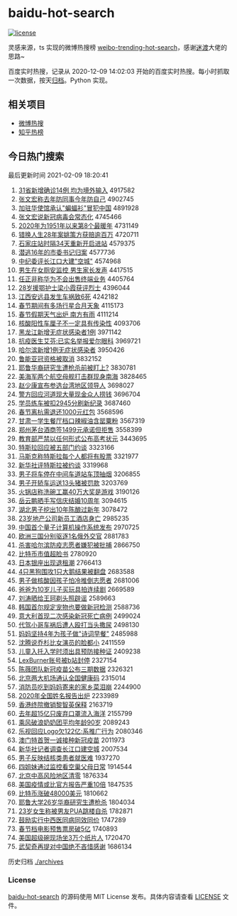 # baidu-hot-search

[![license](https://img.shields.io/github/license/Arrackisarookie/baidu-hot-search)](https://github.com/Arrackisarookie/baidu-hot-search/blob/master/LICENSE)

灵感来源，ts 实现的微博热搜榜 [weibo-trending-hot-search](https://github.com/justjavac/weibo-trending-hot-search)，感谢[迷渡](https://github.com/justjavac)大佬的思路~

百度实时热搜，记录从 2020-12-09 14:02:03 开始的百度实时热搜。每小时抓取一次数据，按天[归档](./archives)。Python 实现。

## 相关项目
+ [微博热搜](https://github.com/Arrackisarookie/weibo-hot-search)
+ [知乎热榜](https://github.com/Arrackisarookie/zhihu-top-search)

## 今日热门搜索

<!-- Rank Begin -->

最后更新时间 2021-02-09 18:20:41

1. [31省新增确诊14例 均为境外输入](http://www.baidu.com/baidu?cl=3&tn=SE_baiduhomet8_jmjb7mjw&rsv_dl=fyb_top&fr=top1000&wd=31%CA%A1%D0%C2%D4%F6%C8%B7%D5%EF14%C0%FD%20%BE%F9%CE%AA%BE%B3%CD%E2%CA%E4%C8%EB) 4917582
1. [张文宏称去年防同事今年防自己](http://www.baidu.com/baidu?cl=3&tn=SE_baiduhomet8_jmjb7mjw&rsv_dl=fyb_top&fr=top1000&wd=%D5%C5%CE%C4%BA%EA%B3%C6%C8%A5%C4%EA%B7%C0%CD%AC%CA%C2%BD%F1%C4%EA%B7%C0%D7%D4%BC%BA) 4902745
1. [加驻华使馆承认"蝙蝠衫"冒犯中国](http://www.baidu.com/baidu?cl=3&tn=SE_baiduhomet8_jmjb7mjw&rsv_dl=fyb_top&fr=top1000&wd=%BC%D3%D7%A4%BB%AA%CA%B9%B9%DD%B3%D0%C8%CF%22%F2%F9%F2%F0%C9%C0%22%C3%B0%B7%B8%D6%D0%B9%FA) 4891928
1. [张文宏说新冠病毒会常态化](http://www.baidu.com/baidu?cl=3&tn=SE_baiduhomet8_jmjb7mjw&rsv_dl=fyb_top&fr=top1000&wd=%D5%C5%CE%C4%BA%EA%CB%B5%D0%C2%B9%DA%B2%A1%B6%BE%BB%E1%B3%A3%CC%AC%BB%AF) 4745466
1. [2020年为1951年以来第8个最暖年](http://www.baidu.com/baidu?cl=3&tn=SE_baiduhomet8_jmjb7mjw&rsv_dl=fyb_top&fr=top1000&wd=2020%C4%EA%CE%AA1951%C4%EA%D2%D4%C0%B4%B5%DA8%B8%F6%D7%EE%C5%AF%C4%EA) 4731149
1. [错换人生28年案姚策方获赔逾百万](http://www.baidu.com/baidu?cl=3&tn=SE_baiduhomet8_jmjb7mjw&rsv_dl=fyb_top&fr=top1000&wd=%B4%ED%BB%BB%C8%CB%C9%FA28%C4%EA%B0%B8%D2%A6%B2%DF%B7%BD%BB%F1%C5%E2%D3%E2%B0%D9%CD%F2) 4720711
1. [石家庄站时隔34天重新开启进站](http://www.baidu.com/baidu?cl=3&tn=SE_baiduhomet8_jmjb7mjw&rsv_dl=fyb_top&fr=top1000&wd=%CA%AF%BC%D2%D7%AF%D5%BE%CA%B1%B8%F434%CC%EC%D6%D8%D0%C2%BF%AA%C6%F4%BD%F8%D5%BE) 4579375
1. [潜逃16年的市委书记归案](http://www.baidu.com/baidu?cl=3&tn=SE_baiduhomet8_jmjb7mjw&rsv_dl=fyb_top&fr=top1000&wd=%C7%B1%CC%D316%C4%EA%B5%C4%CA%D0%CE%AF%CA%E9%BC%C7%B9%E9%B0%B8) 4577736
1. [中纪委评长江口大建"空城"](http://www.baidu.com/baidu?cl=3&tn=SE_baiduhomet8_jmjb7mjw&rsv_dl=fyb_top&fr=top1000&wd=%D6%D0%BC%CD%CE%AF%C6%C0%B3%A4%BD%AD%BF%DA%B4%F3%BD%A8%22%BF%D5%B3%C7%22) 4574968
1. [男生在女厕安监控 男生家长发声](http://www.baidu.com/baidu?cl=3&tn=SE_baiduhomet8_jmjb7mjw&rsv_dl=fyb_top&fr=top1000&wd=%C4%D0%C9%FA%D4%DA%C5%AE%B2%DE%B0%B2%BC%E0%BF%D8%20%C4%D0%C9%FA%BC%D2%B3%A4%B7%A2%C9%F9) 4417515
1. [任正非称华为不会出售终端业务](http://www.baidu.com/baidu?cl=3&tn=SE_baiduhomet8_jmjb7mjw&rsv_dl=fyb_top&fr=top1000&wd=%C8%CE%D5%FD%B7%C7%B3%C6%BB%AA%CE%AA%B2%BB%BB%E1%B3%F6%CA%DB%D6%D5%B6%CB%D2%B5%CE%F1) 4405764
1. [28岁援鄂护士梁小霞获评烈士](http://www.baidu.com/baidu?cl=3&tn=SE_baiduhomet8_jmjb7mjw&rsv_dl=fyb_top&fr=top1000&wd=28%CB%EA%D4%AE%B6%F5%BB%A4%CA%BF%C1%BA%D0%A1%CF%BC%BB%F1%C6%C0%C1%D2%CA%BF) 4396044
1. [江西安远县发生车祸致6死](http://www.baidu.com/baidu?cl=3&tn=SE_baiduhomet8_jmjb7mjw&rsv_dl=fyb_top&fr=top1000&wd=%BD%AD%CE%F7%B0%B2%D4%B6%CF%D8%B7%A2%C9%FA%B3%B5%BB%F6%D6%C26%CB%C0) 4242182
1. [春节期间有多场行星合月天象](http://www.baidu.com/baidu?cl=3&tn=SE_baiduhomet8_jmjb7mjw&rsv_dl=fyb_top&fr=top1000&wd=%B4%BA%BD%DA%C6%DA%BC%E4%D3%D0%B6%E0%B3%A1%D0%D0%D0%C7%BA%CF%D4%C2%CC%EC%CF%F3) 4115173
1. [春节假期天气出炉 南方有雨](http://www.baidu.com/baidu?cl=3&tn=SE_baiduhomet8_jmjb7mjw&rsv_dl=fyb_top&fr=top1000&wd=%B4%BA%BD%DA%BC%D9%C6%DA%CC%EC%C6%F8%B3%F6%C2%AF%20%C4%CF%B7%BD%D3%D0%D3%EA) 4111214
1. [核酸阳性车厘子不一定具有传染性](http://www.baidu.com/baidu?cl=3&tn=SE_baiduhomet8_jmjb7mjw&rsv_dl=fyb_top&fr=top1000&wd=%BA%CB%CB%E1%D1%F4%D0%D4%B3%B5%C0%E5%D7%D3%B2%BB%D2%BB%B6%A8%BE%DF%D3%D0%B4%AB%C8%BE%D0%D4) 4093706
1. [黑龙江新增无症状感染者1例](http://www.baidu.com/baidu?cl=3&tn=SE_baiduhomet8_jmjb7mjw&rsv_dl=fyb_top&fr=top1000&wd=%BA%DA%C1%FA%BD%AD%D0%C2%D4%F6%CE%DE%D6%A2%D7%B4%B8%D0%C8%BE%D5%DF1%C0%FD) 3971142
1. [抗疫医生艾芬:已实名举报爱尔眼科](http://www.baidu.com/baidu?cl=3&tn=SE_baiduhomet8_jmjb7mjw&rsv_dl=fyb_top&fr=top1000&wd=%BF%B9%D2%DF%D2%BD%C9%FA%B0%AC%B7%D2%3A%D2%D1%CA%B5%C3%FB%BE%D9%B1%A8%B0%AE%B6%FB%D1%DB%BF%C6) 3969721
1. [哈尔滨新增1例无症状感染者](http://www.baidu.com/baidu?cl=3&tn=SE_baiduhomet8_jmjb7mjw&rsv_dl=fyb_top&fr=top1000&wd=%B9%FE%B6%FB%B1%F5%D0%C2%D4%F61%C0%FD%CE%DE%D6%A2%D7%B4%B8%D0%C8%BE%D5%DF) 3950426
1. [鲁能亚冠资格被取消](http://www.baidu.com/baidu?cl=3&tn=SE_baiduhomet8_jmjb7mjw&rsv_dl=fyb_top&fr=top1000&wd=%C2%B3%C4%DC%D1%C7%B9%DA%D7%CA%B8%F1%B1%BB%C8%A1%CF%FB) 3832152
1. [耶鲁华裔研究生遭枪杀前被盯上?](http://www.baidu.com/baidu?cl=3&tn=SE_baiduhomet8_jmjb7mjw&rsv_dl=fyb_top&fr=top1000&wd=%D2%AE%C2%B3%BB%AA%D2%E1%D1%D0%BE%BF%C9%FA%D4%E2%C7%B9%C9%B1%C7%B0%B1%BB%B6%A2%C9%CF%3F) 3830781
1. [美海军两个航空母舰打击群现身南海](http://www.baidu.com/baidu?cl=3&tn=SE_baiduhomet8_jmjb7mjw&rsv_dl=fyb_top&fr=top1000&wd=%C3%C0%BA%A3%BE%FC%C1%BD%B8%F6%BA%BD%BF%D5%C4%B8%BD%A2%B4%F2%BB%F7%C8%BA%CF%D6%C9%ED%C4%CF%BA%A3) 3828465
1. [赵少康宣布参选台湾地区领导人](http://www.baidu.com/baidu?cl=3&tn=SE_baiduhomet8_jmjb7mjw&rsv_dl=fyb_top&fr=top1000&wd=%D5%D4%C9%D9%BF%B5%D0%FB%B2%BC%B2%CE%D1%A1%CC%A8%CD%E5%B5%D8%C7%F8%C1%EC%B5%BC%C8%CB) 3698027
1. [警方回应河道现大量现金众人捞钱](http://www.baidu.com/baidu?cl=3&tn=SE_baiduhomet8_jmjb7mjw&rsv_dl=fyb_top&fr=top1000&wd=%BE%AF%B7%BD%BB%D8%D3%A6%BA%D3%B5%C0%CF%D6%B4%F3%C1%BF%CF%D6%BD%F0%D6%DA%C8%CB%C0%CC%C7%AE) 3696704
1. [学员练车被扣2945分刷新纪录](http://www.baidu.com/baidu?cl=3&tn=SE_baiduhomet8_jmjb7mjw&rsv_dl=fyb_top&fr=top1000&wd=%D1%A7%D4%B1%C1%B7%B3%B5%B1%BB%BF%DB2945%B7%D6%CB%A2%D0%C2%BC%CD%C2%BC) 3687460
1. [春节离杭需退还1000元红包](http://www.baidu.com/baidu?cl=3&tn=SE_baiduhomet8_jmjb7mjw&rsv_dl=fyb_top&fr=top1000&wd=%B4%BA%BD%DA%C0%EB%BA%BC%D0%E8%CD%CB%BB%B91000%D4%AA%BA%EC%B0%FC) 3568596
1. [甘肃一学生餐厅档口辣椒油含罂粟粉](http://www.baidu.com/baidu?cl=3&tn=SE_baiduhomet8_jmjb7mjw&rsv_dl=fyb_top&fr=top1000&wd=%B8%CA%CB%E0%D2%BB%D1%A7%C9%FA%B2%CD%CC%FC%B5%B5%BF%DA%C0%B1%BD%B7%D3%CD%BA%AC%F3%BF%CB%DA%B7%DB) 3567319
1. [郑州茅台酒商签1499元承诺但拒售](http://www.baidu.com/baidu?cl=3&tn=SE_baiduhomet8_jmjb7mjw&rsv_dl=fyb_top&fr=top1000&wd=%D6%A3%D6%DD%C3%A9%CC%A8%BE%C6%C9%CC%C7%A91499%D4%AA%B3%D0%C5%B5%B5%AB%BE%DC%CA%DB) 3558399
1. [教育部严禁以任何形式公布高考状元](http://www.baidu.com/baidu?cl=3&tn=SE_baiduhomet8_jmjb7mjw&rsv_dl=fyb_top&fr=top1000&wd=%BD%CC%D3%FD%B2%BF%D1%CF%BD%FB%D2%D4%C8%CE%BA%CE%D0%CE%CA%BD%B9%AB%B2%BC%B8%DF%BF%BC%D7%B4%D4%AA) 3443695
1. [特斯拉回应被五部门约谈](http://www.baidu.com/baidu?cl=3&tn=SE_baiduhomet8_jmjb7mjw&rsv_dl=fyb_top&fr=top1000&wd=%CC%D8%CB%B9%C0%AD%BB%D8%D3%A6%B1%BB%CE%E5%B2%BF%C3%C5%D4%BC%CC%B8) 3323166
1. [马斯克称特斯拉每个人都将有股票](http://www.baidu.com/baidu?cl=3&tn=SE_baiduhomet8_jmjb7mjw&rsv_dl=fyb_top&fr=top1000&wd=%C2%ED%CB%B9%BF%CB%B3%C6%CC%D8%CB%B9%C0%AD%C3%BF%B8%F6%C8%CB%B6%BC%BD%AB%D3%D0%B9%C9%C6%B1) 3321977
1. [新华社评特斯拉被约谈](http://www.baidu.com/baidu?cl=3&tn=SE_baiduhomet8_jmjb7mjw&rsv_dl=fyb_top&fr=top1000&wd=%D0%C2%BB%AA%C9%E7%C6%C0%CC%D8%CB%B9%C0%AD%B1%BB%D4%BC%CC%B8) 3319968
1. [男子将车停在中间车道站车顶抽烟](http://www.baidu.com/baidu?cl=3&tn=SE_baiduhomet8_jmjb7mjw&rsv_dl=fyb_top&fr=top1000&wd=%C4%D0%D7%D3%BD%AB%B3%B5%CD%A3%D4%DA%D6%D0%BC%E4%B3%B5%B5%C0%D5%BE%B3%B5%B6%A5%B3%E9%D1%CC) 3206855
1. [男子开轿车运送13头猪被罚款](http://www.baidu.com/baidu?cl=3&tn=SE_baiduhomet8_jmjb7mjw&rsv_dl=fyb_top&fr=top1000&wd=%C4%D0%D7%D3%BF%AA%BD%CE%B3%B5%D4%CB%CB%CD13%CD%B7%D6%ED%B1%BB%B7%A3%BF%EE) 3203769
1. [火锅店称洗碗工赢40万大奖是游戏](http://www.baidu.com/baidu?cl=3&tn=SE_baiduhomet8_jmjb7mjw&rsv_dl=fyb_top&fr=top1000&wd=%BB%F0%B9%F8%B5%EA%B3%C6%CF%B4%CD%EB%B9%A4%D3%AE40%CD%F2%B4%F3%BD%B1%CA%C7%D3%CE%CF%B7) 3190126
1. [岳云鹏晒手写信庆结婚10周年](http://www.baidu.com/baidu?cl=3&tn=SE_baiduhomet8_jmjb7mjw&rsv_dl=fyb_top&fr=top1000&wd=%D4%C0%D4%C6%C5%F4%C9%B9%CA%D6%D0%B4%D0%C5%C7%EC%BD%E1%BB%E910%D6%DC%C4%EA) 3094615
1. [湖北男子挖出10年陈酿过新年](http://www.baidu.com/baidu?cl=3&tn=SE_baiduhomet8_jmjb7mjw&rsv_dl=fyb_top&fr=top1000&wd=%BA%FE%B1%B1%C4%D0%D7%D3%CD%DA%B3%F610%C4%EA%B3%C2%C4%F0%B9%FD%D0%C2%C4%EA) 3078472
1. [23岁地产公司新员工酒店身亡](http://www.baidu.com/baidu?cl=3&tn=SE_baiduhomet8_jmjb7mjw&rsv_dl=fyb_top&fr=top1000&wd=23%CB%EA%B5%D8%B2%FA%B9%AB%CB%BE%D0%C2%D4%B1%B9%A4%BE%C6%B5%EA%C9%ED%CD%F6) 2985235
1. [中国首个量子计算机操作系统发布](http://www.baidu.com/baidu?cl=3&tn=SE_baiduhomet8_jmjb7mjw&rsv_dl=fyb_top&fr=top1000&wd=%D6%D0%B9%FA%CA%D7%B8%F6%C1%BF%D7%D3%BC%C6%CB%E3%BB%FA%B2%D9%D7%F7%CF%B5%CD%B3%B7%A2%B2%BC) 2970725
1. [欧洲三国分别驱逐1名俄外交官](http://www.baidu.com/baidu?cl=3&tn=SE_baiduhomet8_jmjb7mjw&rsv_dl=fyb_top&fr=top1000&wd=%C5%B7%D6%DE%C8%FD%B9%FA%B7%D6%B1%F0%C7%FD%D6%F01%C3%FB%B6%ED%CD%E2%BD%BB%B9%D9) 2881783
1. [杀害哈尔滨防疫志愿者嫌犯被批捕](http://www.baidu.com/baidu?cl=3&tn=SE_baiduhomet8_jmjb7mjw&rsv_dl=fyb_top&fr=top1000&wd=%C9%B1%BA%A6%B9%FE%B6%FB%B1%F5%B7%C0%D2%DF%D6%BE%D4%B8%D5%DF%CF%D3%B7%B8%B1%BB%C5%FA%B2%B6) 2866750
1. [比特币市值超脸书](http://www.baidu.com/baidu?cl=3&tn=SE_baiduhomet8_jmjb7mjw&rsv_dl=fyb_top&fr=top1000&wd=%B1%C8%CC%D8%B1%D2%CA%D0%D6%B5%B3%AC%C1%B3%CA%E9) 2780920
1. [日本银座出现退租潮](http://www.baidu.com/baidu?cl=3&tn=SE_baiduhomet8_jmjb7mjw&rsv_dl=fyb_top&fr=top1000&wd=%C8%D5%B1%BE%D2%F8%D7%F9%B3%F6%CF%D6%CD%CB%D7%E2%B3%B1) 2766413
1. [4只黑狗围攻1只大鹅结果被翻盘](http://www.baidu.com/baidu?cl=3&tn=SE_baiduhomet8_jmjb7mjw&rsv_dl=fyb_top&fr=top1000&wd=4%D6%BB%BA%DA%B9%B7%CE%A7%B9%A51%D6%BB%B4%F3%B6%EC%BD%E1%B9%FB%B1%BB%B7%AD%C5%CC) 2683588
1. [男子做核酸因孩子怕冷推倒志愿者](http://www.baidu.com/baidu?cl=3&tn=SE_baiduhomet8_jmjb7mjw&rsv_dl=fyb_top&fr=top1000&wd=%C4%D0%D7%D3%D7%F6%BA%CB%CB%E1%D2%F2%BA%A2%D7%D3%C5%C2%C0%E4%CD%C6%B5%B9%D6%BE%D4%B8%D5%DF) 2681006
1. [爸爸为10岁儿子买玩具拍连续剧](http://www.baidu.com/baidu?cl=3&tn=SE_baiduhomet8_jmjb7mjw&rsv_dl=fyb_top&fr=top1000&wd=%B0%D6%B0%D6%CE%AA10%CB%EA%B6%F9%D7%D3%C2%F2%CD%E6%BE%DF%C5%C4%C1%AC%D0%F8%BE%E7) 2669589
1. [刘涛晒给王珂剃头照辟谣](http://www.baidu.com/baidu?cl=3&tn=SE_baiduhomet8_jmjb7mjw&rsv_dl=fyb_top&fr=top1000&wd=%C1%F5%CC%CE%C9%B9%B8%F8%CD%F5%E7%E6%CC%EA%CD%B7%D5%D5%B1%D9%D2%A5) 2589663
1. [韩国首尔规定宠物也要做新冠检测](http://www.baidu.com/baidu?cl=3&tn=SE_baiduhomet8_jmjb7mjw&rsv_dl=fyb_top&fr=top1000&wd=%BA%AB%B9%FA%CA%D7%B6%FB%B9%E6%B6%A8%B3%E8%CE%EF%D2%B2%D2%AA%D7%F6%D0%C2%B9%DA%BC%EC%B2%E2) 2588736
1. [意大利首现二次感染新冠死亡病例](http://www.baidu.com/baidu?cl=3&tn=SE_baiduhomet8_jmjb7mjw&rsv_dl=fyb_top&fr=top1000&wd=%D2%E2%B4%F3%C0%FB%CA%D7%CF%D6%B6%FE%B4%CE%B8%D0%C8%BE%D0%C2%B9%DA%CB%C0%CD%F6%B2%A1%C0%FD) 2499024
1. [代驾小哥车祸后遭人殴打当头撒尿](http://www.baidu.com/baidu?cl=3&tn=SE_baiduhomet8_jmjb7mjw&rsv_dl=fyb_top&fr=top1000&wd=%B4%FA%BC%DD%D0%A1%B8%E7%B3%B5%BB%F6%BA%F3%D4%E2%C8%CB%C5%B9%B4%F2%B5%B1%CD%B7%C8%F6%C4%F2) 2498130
1. [妈妈坚持4年为孩子做"诗词早餐"](http://www.baidu.com/baidu?cl=3&tn=SE_baiduhomet8_jmjb7mjw&rsv_dl=fyb_top&fr=top1000&wd=%C2%E8%C2%E8%BC%E1%B3%D64%C4%EA%CE%AA%BA%A2%D7%D3%D7%F6%22%CA%AB%B4%CA%D4%E7%B2%CD%22) 2485988
1. [沈腾说乔杉比女演员的脸都小](http://www.baidu.com/baidu?cl=3&tn=SE_baiduhomet8_jmjb7mjw&rsv_dl=fyb_top&fr=top1000&wd=%C9%F2%CC%DA%CB%B5%C7%C7%C9%BC%B1%C8%C5%AE%D1%DD%D4%B1%B5%C4%C1%B3%B6%BC%D0%A1) 2411559
1. [儿童入托入学时须出具预防接种证](http://www.baidu.com/baidu?cl=3&tn=SE_baiduhomet8_jmjb7mjw&rsv_dl=fyb_top&fr=top1000&wd=%B6%F9%CD%AF%C8%EB%CD%D0%C8%EB%D1%A7%CA%B1%D0%EB%B3%F6%BE%DF%D4%A4%B7%C0%BD%D3%D6%D6%D6%A4) 2409238
1. [LexBurner账号被b站封停](http://www.baidu.com/baidu?cl=3&tn=SE_baiduhomet8_jmjb7mjw&rsv_dl=fyb_top&fr=top1000&wd=LexBurner%D5%CB%BA%C5%B1%BBb%D5%BE%B7%E2%CD%A3) 2327154
1. [陈薇团队新冠疫苗公布三期数据](http://www.baidu.com/baidu?cl=3&tn=SE_baiduhomet8_jmjb7mjw&rsv_dl=fyb_top&fr=top1000&wd=%B3%C2%DE%B1%CD%C5%B6%D3%D0%C2%B9%DA%D2%DF%C3%E7%B9%AB%B2%BC%C8%FD%C6%DA%CA%FD%BE%DD) 2326321
1. [北京两大机场通认全国健康码](http://www.baidu.com/baidu?cl=3&tn=SE_baiduhomet8_jmjb7mjw&rsv_dl=fyb_top&fr=top1000&wd=%B1%B1%BE%A9%C1%BD%B4%F3%BB%FA%B3%A1%CD%A8%C8%CF%C8%AB%B9%FA%BD%A1%BF%B5%C2%EB) 2315014
1. [消防员吃到妈妈寄来的家乡菜泪崩](http://www.baidu.com/baidu?cl=3&tn=SE_baiduhomet8_jmjb7mjw&rsv_dl=fyb_top&fr=top1000&wd=%CF%FB%B7%C0%D4%B1%B3%D4%B5%BD%C2%E8%C2%E8%BC%C4%C0%B4%B5%C4%BC%D2%CF%E7%B2%CB%C0%E1%B1%C0) 2244900
1. [2020年全国姓名报告出炉](http://www.baidu.com/baidu?cl=3&tn=SE_baiduhomet8_jmjb7mjw&rsv_dl=fyb_top&fr=top1000&wd=2020%C4%EA%C8%AB%B9%FA%D0%D5%C3%FB%B1%A8%B8%E6%B3%F6%C2%AF) 2233989
1. [香港终院撤销黎智英保释](http://www.baidu.com/baidu?cl=3&tn=SE_baiduhomet8_jmjb7mjw&rsv_dl=fyb_top&fr=top1000&wd=%CF%E3%B8%DB%D6%D5%D4%BA%B3%B7%CF%FA%C0%E8%D6%C7%D3%A2%B1%A3%CA%CD) 2163719
1. [去年超15亿只废弃口罩流入海洋](http://www.baidu.com/baidu?cl=3&tn=SE_baiduhomet8_jmjb7mjw&rsv_dl=fyb_top&fr=top1000&wd=%C8%A5%C4%EA%B3%AC15%D2%DA%D6%BB%B7%CF%C6%FA%BF%DA%D5%D6%C1%F7%C8%EB%BA%A3%D1%F3) 2155799
1. [乘风破浪奶奶团平均年龄90岁](http://www.baidu.com/baidu?cl=3&tn=SE_baiduhomet8_jmjb7mjw&rsv_dl=fyb_top&fr=top1000&wd=%B3%CB%B7%E7%C6%C6%C0%CB%C4%CC%C4%CC%CD%C5%C6%BD%BE%F9%C4%EA%C1%E490%CB%EA) 2089243
1. [乐视回应Logo欠122亿:系推广行为](http://www.baidu.com/baidu?cl=3&tn=SE_baiduhomet8_jmjb7mjw&rsv_dl=fyb_top&fr=top1000&wd=%C0%D6%CA%D3%BB%D8%D3%A6Logo%C7%B7122%D2%DA%3A%CF%B5%CD%C6%B9%E3%D0%D0%CE%AA) 2080346
1. [澳门特首贺一诚接种新冠疫苗](http://www.baidu.com/baidu?cl=3&tn=SE_baiduhomet8_jmjb7mjw&rsv_dl=fyb_top&fr=top1000&wd=%B0%C4%C3%C5%CC%D8%CA%D7%BA%D8%D2%BB%B3%CF%BD%D3%D6%D6%D0%C2%B9%DA%D2%DF%C3%E7) 2011973
1. [新华社记者调查长江口建空城](http://www.baidu.com/baidu?cl=3&tn=SE_baiduhomet8_jmjb7mjw&rsv_dl=fyb_top&fr=top1000&wd=%D0%C2%BB%AA%C9%E7%BC%C7%D5%DF%B5%F7%B2%E9%B3%A4%BD%AD%BF%DA%BD%A8%BF%D5%B3%C7) 2007534
1. [男子反映结核类患者就医难](http://www.baidu.com/baidu?cl=3&tn=SE_baiduhomet8_jmjb7mjw&rsv_dl=fyb_top&fr=top1000&wd=%C4%D0%D7%D3%B7%B4%D3%B3%BD%E1%BA%CB%C0%E0%BB%BC%D5%DF%BE%CD%D2%BD%C4%D1) 1937270
1. [四姐妹通过监控看空巢父母日常](http://www.baidu.com/baidu?cl=3&tn=SE_baiduhomet8_jmjb7mjw&rsv_dl=fyb_top&fr=top1000&wd=%CB%C4%BD%E3%C3%C3%CD%A8%B9%FD%BC%E0%BF%D8%BF%B4%BF%D5%B3%B2%B8%B8%C4%B8%C8%D5%B3%A3) 1914544
1. [北京中高风险地区清零](http://www.baidu.com/baidu?cl=3&tn=SE_baiduhomet8_jmjb7mjw&rsv_dl=fyb_top&fr=top1000&wd=%B1%B1%BE%A9%D6%D0%B8%DF%B7%E7%CF%D5%B5%D8%C7%F8%C7%E5%C1%E3) 1876334
1. [美国疫情或比官方报告严重10倍](http://www.baidu.com/baidu?cl=3&tn=SE_baiduhomet8_jmjb7mjw&rsv_dl=fyb_top&fr=top1000&wd=%C3%C0%B9%FA%D2%DF%C7%E9%BB%F2%B1%C8%B9%D9%B7%BD%B1%A8%B8%E6%D1%CF%D6%D810%B1%B6) 1847535
1. [比特币涨破48000美元](http://www.baidu.com/baidu?cl=3&tn=SE_baiduhomet8_jmjb7mjw&rsv_dl=fyb_top&fr=top1000&wd=%B1%C8%CC%D8%B1%D2%D5%C7%C6%C648000%C3%C0%D4%AA) 1810662
1. [耶鲁大学26岁华裔研究生遭枪杀](http://www.baidu.com/baidu?cl=3&tn=SE_baiduhomet8_jmjb7mjw&rsv_dl=fyb_top&fr=top1000&wd=%D2%AE%C2%B3%B4%F3%D1%A726%CB%EA%BB%AA%D2%E1%D1%D0%BE%BF%C9%FA%D4%E2%C7%B9%C9%B1) 1804034
1. [23岁女生称被男友PUA跳楼自杀](http://www.baidu.com/baidu?cl=3&tn=SE_baiduhomet8_jmjb7mjw&rsv_dl=fyb_top&fr=top1000&wd=23%CB%EA%C5%AE%C9%FA%B3%C6%B1%BB%C4%D0%D3%D1PUA%CC%F8%C2%A5%D7%D4%C9%B1) 1782871
1. [鼓励实行中西医同病同效同价](http://www.baidu.com/baidu?cl=3&tn=SE_baiduhomet8_jmjb7mjw&rsv_dl=fyb_top&fr=top1000&wd=%B9%C4%C0%F8%CA%B5%D0%D0%D6%D0%CE%F7%D2%BD%CD%AC%B2%A1%CD%AC%D0%A7%CD%AC%BC%DB) 1747289
1. [春节档电影预售票房破5亿](http://www.baidu.com/baidu?cl=3&tn=SE_baiduhomet8_jmjb7mjw&rsv_dl=fyb_top&fr=top1000&wd=%B4%BA%BD%DA%B5%B5%B5%E7%D3%B0%D4%A4%CA%DB%C6%B1%B7%BF%C6%C65%D2%DA) 1740893
1. [美国超级碗现场坐3万个纸片人](http://www.baidu.com/baidu?cl=3&tn=SE_baiduhomet8_jmjb7mjw&rsv_dl=fyb_top&fr=top1000&wd=%C3%C0%B9%FA%B3%AC%BC%B6%CD%EB%CF%D6%B3%A1%D7%F83%CD%F2%B8%F6%D6%BD%C6%AC%C8%CB) 1720470
1. [武契奇再提对中国绝不吝惜感谢](http://www.baidu.com/baidu?cl=3&tn=SE_baiduhomet8_jmjb7mjw&rsv_dl=fyb_top&fr=top1000&wd=%CE%E4%C6%F5%C6%E6%D4%D9%CC%E1%B6%D4%D6%D0%B9%FA%BE%F8%B2%BB%C1%DF%CF%A7%B8%D0%D0%BB) 1686134
<!-- Rank End -->

历史归档 [./archives](./archives)

### License

[baidu-hot-search](https://github.com/Arrackisarookie/baidu-hot-search) 的源码使用 MIT License 发布。具体内容请查看 [LICENSE](./LICENSE) 文件。
